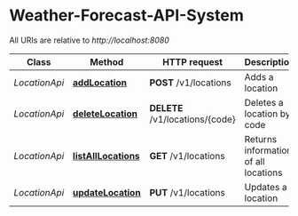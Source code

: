 # Weather-Forecast-API-System

All URIs are relative to *http://localhost:8080*

Class | Method | HTTP request | Description
------------ | ------------- | ------------- | -------------
*LocationApi* | [**addLocation**](https://github.com/rohit1039/Weather-Forecast-API-System/blob/main/WeatherApiProject/WeatherApiService/docs/LocationApi.md#addLocation) | **POST** /v1/locations | Adds a location
*LocationApi* | [**deleteLocation**](StudentApi.md#deleteStudent) | **DELETE** /v1/locations/{code} | Deletes a location by code
*LocationApi* | [**listAllLocations**](StudentApi.md#listAllStudents) | **GET** /v1/locations | Returns information of all locations
*LocationApi* | [**updateLocation**](StudentApi.md#replaceStudent) | **PUT** /v1/locations | Updates a location

